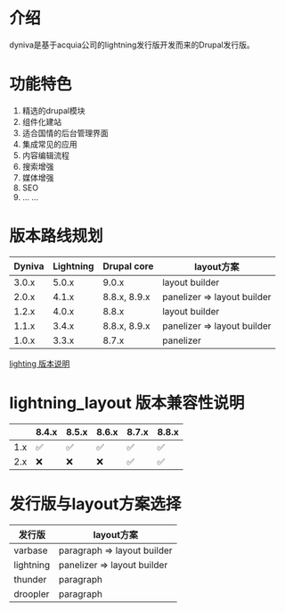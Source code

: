 # 介绍
dyniva是基于acquia公司的lightning发行版开发而来的Drupal发行版。
# 功能特色
1. 精选的drupal模块
1. 组件化建站
1. 适合国情的后台管理界面
1. 集成常见的应用
1. 内容编辑流程
1. 搜索增强
1. 媒体增强
1. SEO
1. ... ...

# 版本路线规划
|Dyniva|Lightning|Drupal core|layout方案|
|---|---|---|----|
|3.0.x|5.0.x|9.0.x|layout builder|
|2.0.x|4.1.x|8.8.x, 8.9.x|panelizer => layout builder|
|1.2.x|4.0.x|8.8.x|layout builder|
|1.1.x|3.4.x|8.8.x, 8.9.x|panelizer => layout builder|
|1.0.x|3.3.x|8.7.x|panelizer|

[lighting 版本说明](https://github.com/acquia/lightning/wiki/Lightning-3.x-vs-4.x)

# lightning_layout 版本兼容性说明
||8.4.x|8.5.x|8.6.x|8.7.x|8.8.x|
|--|--|--|--|--|--|
|1.x|✅|✅|✅|✅|✅|
|2.x|❌|❌|❌|✅|✅|

# 发行版与layout方案选择
|发行版|layout方案|
|--|--|
|varbase|paragraph => layout builder|
|lightning|panelizer => layout builder|
|thunder|paragraph|
|droopler|paragraph|
